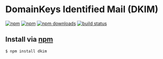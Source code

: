 # DomainKeys Identified Mail (DKIM)
[![npm](http://img.shields.io/npm/v/dkim.svg?style=flat-square)](https://npmjs.com/dkim)
[![npm](http://img.shields.io/npm/l/dkim.svg?style=flat-square)](https://npmjs.com/dkim)
[![npm downloads](http://img.shields.io/npm/dm/dkim.svg?style=flat-square)](https://npmjs.com/dkim)
[![build status](http://img.shields.io/travis/jhermsmeier/node-dkim.svg?style=flat-square)](https://travis-ci.org/jhermsmeier/node-dkim)

## Install via [npm](https://npmjs.com)

```sh
$ npm install dkim
```
